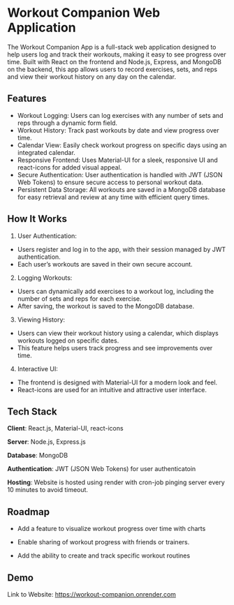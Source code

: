 # Workout Companion Web Application

The Workout Companion App is a full-stack web application designed to help users log and track their workouts, making it easy to see progress over time. Built with React on the frontend and Node.js, Express, and MongoDB on the backend, this app allows users to record exercises, sets, and reps and view their workout history on any day on the calendar.


## Features

* Workout Logging: Users can log exercises with any number of sets and reps through a dynamic form field.
* Workout History: Track past workouts by date and view progress over time.
* Calendar View: Easily check workout progress on specific days using an integrated calendar.
* Responsive Frontend: Uses Material-UI for a sleek, responsive UI and react-icons for added visual appeal.
* Secure Authentication: User authentication is handled with JWT (JSON Web Tokens) to ensure secure access to personal workout data.
* Persistent Data Storage: All workouts are saved in a MongoDB database for easy retrieval and review at any time with efficient query times.


## How It Works

1. User Authentication:

* Users register and log in to the app, with their session managed by JWT authentication.
* Each user’s workouts are saved in their own secure account.

2. Logging Workouts:
* Users can dynamically add exercises to a workout log, including the number of sets and reps for each exercise.
* After saving, the workout is saved to the MongoDB database.

3. Viewing History:
* Users can view their workout history using a calendar, which displays workouts logged on specific dates.
* This feature helps users track progress and see improvements over time.

4. Interactive UI:
* The frontend is designed with Material-UI for a modern look and feel.
* React-icons are used for an intuitive and attractive user interface.

## Tech Stack

**Client**: React.js, Material-UI, react-icons

**Server**: Node.js, Express.js

**Database**: MongoDB

**Authentication**: JWT (JSON Web Tokens) for user authenticatoin

**Hosting**: Website is hosted using render with cron-job pinging server every 10 minutes to avoid timeout. 


## Roadmap

- Add a feature to visualize workout progress over time with charts

- Enable sharing of workout progress with friends or trainers.

- Add the ability to create and track specific workout routines


## Demo

Link to Website: https://workout-companion.onrender.com
